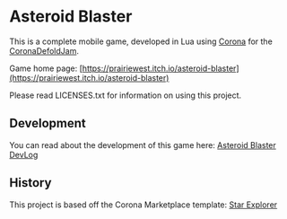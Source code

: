 # Asteroid Blaster

 This is a complete mobile game, developed in Lua using [Corona](https://coronalabs.com) for the 
 [CoronaDefoldJam](https://itch.io/jam/coronadefoldjam).  
 
 Game home page: [https://prairiewest.itch.io/asteroid-blaster](https://prairiewest.itch.io/asteroid-blaster)
 
 Please read LICENSES.txt for information on using this project.

## Development

 You can read about the development of this game here:
 [Asteroid Blaster DevLog](https://prairiewest.itch.io/asteroid-blaster/devlog/10821/development-timeline)

## History

This project is based off the Corona Marketplace template:
[Star Explorer](https://marketplace.coronalabs.com/asset/star-explorer) 


